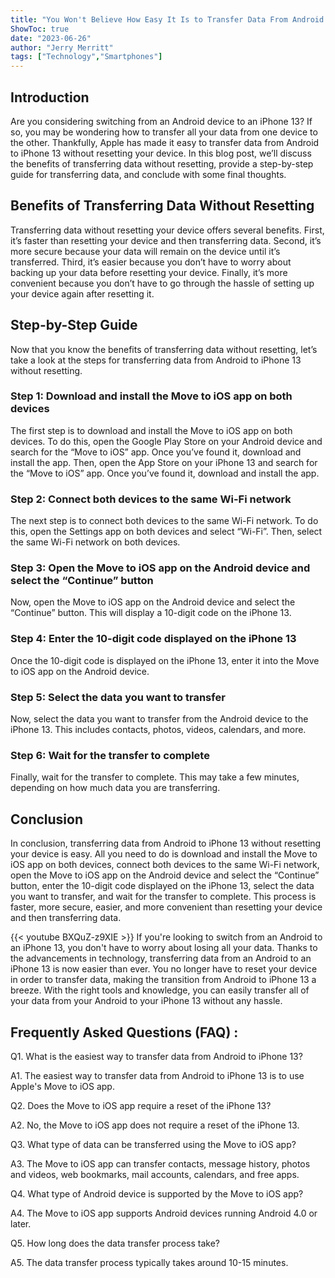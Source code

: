 ```yaml
---
title: "You Won't Believe How Easy It Is to Transfer Data From Android to iPhone 13 Without Resetting!"
ShowToc: true 
date: "2023-06-26"
author: "Jerry Merritt" 
tags: ["Technology","Smartphones"]
---
```

## Introduction

Are you considering switching from an Android device to an iPhone 13? If so, you may be wondering how to transfer all your data from one device to the other. Thankfully, Apple has made it easy to transfer data from Android to iPhone 13 without resetting your device. In this blog post, we’ll discuss the benefits of transferring data without resetting, provide a step-by-step guide for transferring data, and conclude with some final thoughts. 

## Benefits of Transferring Data Without Resetting

Transferring data without resetting your device offers several benefits. First, it’s faster than resetting your device and then transferring data. Second, it’s more secure because your data will remain on the device until it’s transferred. Third, it’s easier because you don’t have to worry about backing up your data before resetting your device. Finally, it’s more convenient because you don’t have to go through the hassle of setting up your device again after resetting it. 

## Step-by-Step Guide

Now that you know the benefits of transferring data without resetting, let’s take a look at the steps for transferring data from Android to iPhone 13 without resetting. 

### Step 1: Download and install the Move to iOS app on both devices

The first step is to download and install the Move to iOS app on both devices. To do this, open the Google Play Store on your Android device and search for the “Move to iOS” app. Once you’ve found it, download and install the app. Then, open the App Store on your iPhone 13 and search for the “Move to iOS” app. Once you’ve found it, download and install the app. 

### Step 2: Connect both devices to the same Wi-Fi network

The next step is to connect both devices to the same Wi-Fi network. To do this, open the Settings app on both devices and select “Wi-Fi”. Then, select the same Wi-Fi network on both devices. 

### Step 3: Open the Move to iOS app on the Android device and select the “Continue” button

Now, open the Move to iOS app on the Android device and select the “Continue” button. This will display a 10-digit code on the iPhone 13. 

### Step 4: Enter the 10-digit code displayed on the iPhone 13

Once the 10-digit code is displayed on the iPhone 13, enter it into the Move to iOS app on the Android device. 

### Step 5: Select the data you want to transfer

Now, select the data you want to transfer from the Android device to the iPhone 13. This includes contacts, photos, videos, calendars, and more. 

### Step 6: Wait for the transfer to complete

Finally, wait for the transfer to complete. This may take a few minutes, depending on how much data you are transferring. 

## Conclusion

In conclusion, transferring data from Android to iPhone 13 without resetting your device is easy. All you need to do is download and install the Move to iOS app on both devices, connect both devices to the same Wi-Fi network, open the Move to iOS app on the Android device and select the “Continue” button, enter the 10-digit code displayed on the iPhone 13, select the data you want to transfer, and wait for the transfer to complete. This process is faster, more secure, easier, and more convenient than resetting your device and then transferring data.

{{< youtube BXQuZ-z9XIE >}} 
If you're looking to switch from an Android to an iPhone 13, you don't have to worry about losing all your data. Thanks to the advancements in technology, transferring data from an Android to an iPhone 13 is now easier than ever. You no longer have to reset your device in order to transfer data, making the transition from Android to iPhone 13 a breeze. With the right tools and knowledge, you can easily transfer all of your data from your Android to your iPhone 13 without any hassle.

## Frequently Asked Questions (FAQ) :
Q1. What is the easiest way to transfer data from Android to iPhone 13?

A1. The easiest way to transfer data from Android to iPhone 13 is to use Apple's Move to iOS app.

Q2. Does the Move to iOS app require a reset of the iPhone 13?

A2. No, the Move to iOS app does not require a reset of the iPhone 13.

Q3. What type of data can be transferred using the Move to iOS app?

A3. The Move to iOS app can transfer contacts, message history, photos and videos, web bookmarks, mail accounts, calendars, and free apps.

Q4. What type of Android device is supported by the Move to iOS app?

A4. The Move to iOS app supports Android devices running Android 4.0 or later.

Q5. How long does the data transfer process take?

A5. The data transfer process typically takes around 10-15 minutes.


